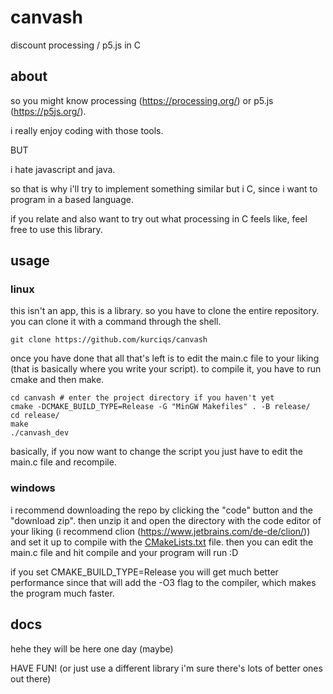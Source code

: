 # canvash
discount processing / p5.js in C


## about
so you might know processing (https://processing.org/) or p5.js (https://p5js.org/).

i really enjoy coding with those tools. 

BUT

i hate javascript and java.

so that is why i'll try to implement something similar but i C, since i want to program in a based language.

if you relate and also want to try out what processing in C feels like, feel free to use this library.

## usage

### linux

this isn't an app, this is a library. so you have to clone the entire repository.
you can clone it with a command through the shell.
```shell
git clone https://github.com/kurciqs/canvash 
```
once you have done that all that's left is to edit the main.c file to your liking (that is basically where you write your script).
to compile it, you have to run cmake and then make.
```shell
cd canvash # enter the project directory if you haven't yet
cmake -DCMAKE_BUILD_TYPE=Release -G "MinGW Makefiles" . -B release/
cd release/
make
./canvash_dev
```
basically, if you now want to change the script you just have to edit the main.c file and recompile.

### windows
i recommend downloading the repo by clicking the "code" button and the "download zip".
then unzip it and open the directory with the code editor of your liking (i recommend clion (https://www.jetbrains.com/de-de/clion/)) and set it up to compile with the [CMakeLists.txt](CMakeLists.txt) file.
then you can edit the main.c file and hit compile and your program will run :D

if you set CMAKE_BUILD_TYPE=Release you will get much better performance since that will add the -O3 flag to the compiler, which makes the program much faster.

## docs

hehe they will be here one day (maybe)



HAVE FUN!
(or just use a different library i'm sure there's lots of better ones out there)